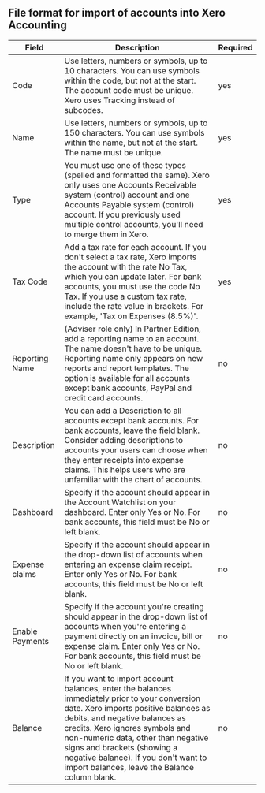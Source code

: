 ## File format for import of accounts into Xero Accounting

| Field           | Description                                                                                                                                                                                                                                                                                                                                                             | Required |
| --------------- | ----------------------------------------------------------------------------------------------------------------------------------------------------------------------------------------------------------------------------------------------------------------------------------------------------------------------------------------------------------------------- | -------- |
| Code            | Use letters, numbers or symbols, up to 10 characters. You can use symbols within the code, but not at the start. The account code must be unique. Xero uses Tracking instead of subcodes.                                                                                                                                                                               | yes      |
| Name            | Use letters, numbers or symbols, up to 150 characters. You can use symbols within the name, but not at the start. The name must be unique.                                                                                                                                                                                                                              | yes      |
| Type            | You must use one of these types (spelled and formatted the same). Xero only uses one Accounts Receivable system (control) account and one Accounts Payable system (control) account. If you previously used multiple control accounts, you'll need to merge them in Xero.                                                                                               | yes      |
| Tax Code        | Add a tax rate for each account. If you don't select a tax rate, Xero imports the account with the rate No Tax, which you can update later. For bank accounts, you must use the code No Tax. If you use a custom tax rate, include the rate value in brackets. For example, 'Tax on Expenses (8.5%)'.                                                                   | yes      |
| Reporting Name  | (Adviser role only) In Partner Edition, add a reporting name to an account. The name doesn't have to be unique. Reporting name only appears on new reports and report templates. The option is available for all accounts except bank accounts, PayPal and credit card accounts.                                                                                        | no       |
| Description     | You can add a Description to all accounts except bank accounts. For bank accounts, leave the field blank. Consider adding descriptions to accounts your users can choose when they enter receipts into expense claims. This helps users who are unfamiliar with the chart of accounts.                                                                                  | no       |
| Dashboard       | Specify if the account should appear in the Account Watchlist on your dashboard. Enter only Yes or No. For bank accounts, this field must be No or left blank.                                                                                                                                                                                                          | no       |
| Expense claims  | Specify if the account should appear in the drop-down list of accounts when entering an expense claim receipt. Enter only Yes or No. For bank accounts, this field must be No or left blank.                                                                                                                                                                            | no       |
| Enable Payments | Specify if the account you're creating should appear in the drop-down list of accounts when you're entering a payment directly on an invoice, bill or expense claim. Enter only Yes or No. For bank accounts, this field must be No or left blank.                                                                                                                      | no       |
| Balance         | If you want to import account balances, enter the balances immediately prior to your conversion date. Xero imports positive balances as debits, and negative balances as credits. Xero ignores symbols and non-numeric data, other than negative signs and brackets (showing a negative balance). If you don't want to import balances, leave the Balance column blank. | no       |
